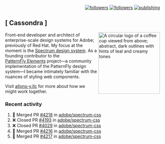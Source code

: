 <p align="right"><a rel="me" href="https://front-end.social/@castastrophe">
    <img alt="followers" title="Follow me on Mastodon" src="https://img.shields.io/mastodon/follow/109297102751309835?domain=https%3A%2F%2Ffront-end.social&label=Follow&logo=mastodon&logoColor=white&style=for-the-badge&labelColor=008080&color=006969"/></a>
  <a href="https://codepen.io/castastrophe/">
    <img alt="followers" title="Follow me on CodePen" src="https://img.shields.io/badge/23-1?color=640464&labelColor=7c007c&style=for-the-badge&logo=codepen&label=Follow"/></a>
<a href="https://castastrophe.medium.com/">
    <img alt="publishing" title="View articles on Medium" src="https://img.shields.io/badge/107-1?color=666&labelColor=444&label=subscribe&logo=medium&logoColor=white&style=for-the-badge"/></a>
</p>

## [&nbsp;Cassondra&nbsp;]

<img align="right" src="https://github-production-user-asset-6210df.s3.amazonaws.com/1840295/253016758-ba468774-1cd3-42c2-8f43-947b5eeb5edf.png" height="200" alt="A circular logo of a coffee cup viewed from above; abstract, dark outlines with hints of teal and creamy tones">

Front-end developer and architect of enterprise-scale design systems for Adobe; previously of Red Hat. My focus at the moment is the [Spectrum design system](https://github.com/adobe/spectrum-css). As a founding contributor to the [PatternFly&nbsp;Elements](https://github.com/patternfly/patternfly-elements) project&mdash;a community implementation of the PatternFly design system&mdash;I became intimately familiar with the nuances of styling web components.

Visit [allons-y.llc](http://allons-y.llc/) for more about how we might work together.

### Recent activity

<!--START_SECTION:activity-->
1. 🎉 Merged PR [#4218](https://github.com/adobe/spectrum-css/pull/4218) in [adobe/spectrum-css](https://github.com/adobe/spectrum-css)
2. ❌ Closed PR [#4193](https://github.com/adobe/spectrum-css/pull/4193) in [adobe/spectrum-css](https://github.com/adobe/spectrum-css)
3. ❌ Closed PR [#4029](https://github.com/adobe/spectrum-css/pull/4029) in [adobe/spectrum-css](https://github.com/adobe/spectrum-css)
4. 🎉 Merged PR [#4216](https://github.com/adobe/spectrum-css/pull/4216) in [adobe/spectrum-css](https://github.com/adobe/spectrum-css)
5. 🎉 Merged PR [#4217](https://github.com/adobe/spectrum-css/pull/4217) in [adobe/spectrum-css](https://github.com/adobe/spectrum-css)
<!--END_SECTION:activity-->
